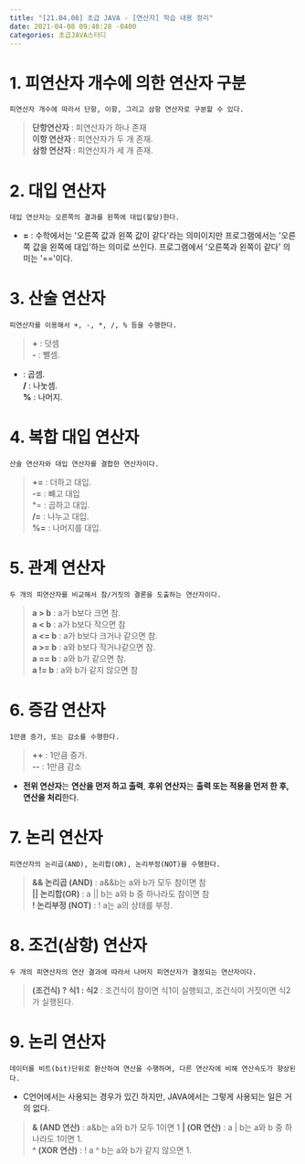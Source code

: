 ```yaml
---
title: "[21.04.08] 초급 JAVA - [연산자] 학습 내용 정리"
date: 2021-04-08 09:48:28 -0400
categories: 초급JAVA스터디
---
```


# 1. 피연산자 개수에 의한 연산자 구분

	피연산자 개수에 따라서 단항, 이항, 그리고 삼항 연산자로 구분할 수 있다.

>**단항연산자** : 피연산자가 하나 존재    
**이항 연산자** : 피연산자가 두 개 존재.    
**삼항 연산자** : 피연산자가 세 개 존재.   
   

# 2. 대입 연산자

	대입 연산자는 오른쪽의 결과를 왼쪽에 대입(할당)한다.
	
* **=** 
: 수학에서는 '오른쪽 값과 왼쪽 값이 같다'라는 의미이지만 프로그램에서는 '오른쪽 값을 왼쪽에 대입'하는 의미로 쓰인다. 프로그램에서 '오른쪽과 왼쪽이 같다' 의미는 '=='이다.


# 3. 산술 연산자 

	피연산자를 이용해서 +, -, *, /, % 등을 수행한다.
	
>**+** : 덧셈  
**-** : 뺄셈.  
* :  곱셈.  
**/** : 나눗셈.  
**%** : 나머지.  

# 4. 복합 대입 연산자

	산술 연산자와 대입 연산자를 결합한 연산자이다.
	
>**+=** : 더하고 대입.  
**-=** : 뺴고 대입  
*= :  곱하고 대입.  
**/=** : 나누고 대입.  
**%=** : 나머지를 대입.  

# 5. 관계 연산자

	두 개의 피연산자를 비교해서 참/거짓의 결론을 도출하는 연산자이다.
	
>**a > b** : a가 	b보다 크면 참.  
**a < b** : a가 b보다 작으면 참  
**a <= b** :  a가 b보다 크거나 같으면 참.  
**a >= b** : a와 b보다 작거나같으면 참.  
**a == b** : a와 b가 같으면 참.  
**a != b** : a와 b가 같지 않으면 참

#  6.  증감 연산자

	1만큼 증가, 또는 감소를 수행한다.
	
>**++** : 1만큼 증가.  
**--** : 1만큼 감소  

* **전위 연산자**는 **연산을 먼저 하고 출력**, **후위 연산자**는 **출력 또는 적용을 먼저 한 후, 연산을 처리**한다.

# 7. 논리 연산자

	피연산자의 논리곱(AND), 논리합(OR), 논리부정(NOT)을 수행한다.
	
>**&& 논리곱 (AND)** : a&&b는 a와 b가 모두 참이면 참  
**|| 논리합(OR)** : a || b는 a와 b 중 하나라도 참이면 참  
**! 논리부정 (NOT)** :  ! a는 a의 상태를 부정.  

# 8. 조건(삼항) 연산자

	두 개의 피연산자의 연산 결과에 따라서 나머지 피연산자가 결정되는 연산자이다.
	
>**(조건식) ? 식1 : 식2** : 조건식이 참이면 식1이 실행되고, 조건식이 거짓이면 식2가 실행된다.

# 9. 논리 연산자

	데이터를 비트(bit)단위로 환산하여 연산을 수행하며, 다른 연산자에 비해 연산속도가 향상된다.
	
* C언어에서는 사용되는 경우가 있긴 하지만, JAVA에서는 그렇게 사용되는 일은 거의 없다.
	
>**& (AND 연산)** : a&b는 a와 b가 모두 1이면 1 
**| (OR 연산)** : a | b는 a와 b 중 하나라도 1이면 1.  
**^ (XOR 연산)** :  ! a ^ b는 a와 b가 같지 않으면 1. 
